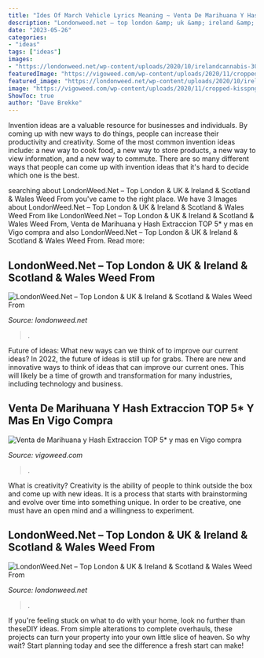 ```yaml
---
title: "Ides Of March Vehicle Lyrics Meaning ~ Venta De Marihuana Y Hash Extraccion Top 5* Y Mas En Vigo Compra"
description: "Londonweed.net – top london &amp; uk &amp; ireland &amp; scotland &amp; wales weed from"
date: "2023-05-26"
categories:
- "ideas"
tags: ["ideas"]
images:
- "https://londonweed.net/wp-content/uploads/2020/10/irelandcannabis-300x197.jpg"
featuredImage: "https://vigoweed.com/wp-content/uploads/2020/11/cropped-kisspng-kingdom-of-galicia-flag-of-galicia-galician-5af549addd2711.8863074115260246219059.jpg"
featured_image: "https://londonweed.net/wp-content/uploads/2020/10/irelandcannabis-300x197.jpg"
image: "https://vigoweed.com/wp-content/uploads/2020/11/cropped-kisspng-kingdom-of-galicia-flag-of-galicia-galician-5af549addd2711.8863074115260246219059.jpg"
ShowToc: true
author: "Dave Brekke"
---
```



Invention ideas are a valuable resource for businesses and individuals. By coming up with new ways to do things, people can increase their productivity and creativity. Some of the most common invention ideas include: a new way to cook food, a new way to store products, a new way to view information, and a new way to commute. There are so many different ways that people can come up with invention ideas that it's hard to decide which one is the best.

	

		
searching about LondonWeed.Net – Top London &amp; UK &amp; Ireland &amp; Scotland &amp; Wales Weed From you've came to the right place. We have 3 Images about LondonWeed.Net – Top London &amp; UK &amp; Ireland &amp; Scotland &amp; Wales Weed From like LondonWeed.Net – Top London &amp; UK &amp; Ireland &amp; Scotland &amp; Wales Weed From, Venta de Marihuana y Hash Extraccion TOP 5* y mas en Vigo compra and also LondonWeed.Net – Top London &amp; UK &amp; Ireland &amp; Scotland &amp; Wales Weed From. Read more:
		
    
## LondonWeed.Net – Top London &amp; UK &amp; Ireland &amp; Scotland &amp; Wales Weed From

<img loading=lazy src="http://comprarmarihuanamadrid.es/wp-content/uploads/2021/01/Diseno-sin-titulo-2021-01-25T143759.656.jpg" onerror="this.onerror=null;this.src='https://tse4.mm.bing.net/th?id=OIP.chNPBo69iMqZDV_GwHBWAgAAAA&amp;pid=15.1';" alt="LondonWeed.Net – Top London &amp; UK &amp; Ireland &amp; Scotland &amp; Wales Weed From">

_Source: londonweed.net_

>. 

	

Future of ideas: What new ways can we think of to improve our current ideas?
In 2022, the future of ideas is still up for grabs. There are new and innovative ways to think of ideas that can improve our current ones. This will likely be a time of growth and transformation for many industries, including technology and business.

    
## Venta De Marihuana Y Hash Extraccion TOP 5* Y Mas En Vigo Compra

<img loading=lazy src="https://vigoweed.com/wp-content/uploads/2020/11/cropped-kisspng-kingdom-of-galicia-flag-of-galicia-galician-5af549addd2711.8863074115260246219059.jpg" onerror="this.onerror=null;this.src='https://tse3.mm.bing.net/th?id=OIP.UvvytQHJIcvBHEqdz0Y0KwHaBt&amp;pid=15.1';" alt="Venta de Marihuana y Hash Extraccion TOP 5* y mas en Vigo compra">

_Source: vigoweed.com_

>. 

	

What is creativity?
Creativity is the ability of people to think outside the box and come up with new ideas. It is a process that starts with brainstorming and evolve over time into something unique. In order to be creative, one must have an open mind and a willingness to experiment.

    
## LondonWeed.Net – Top London &amp; UK &amp; Ireland &amp; Scotland &amp; Wales Weed From

<img loading=lazy src="https://londonweed.net/wp-content/uploads/2020/10/irelandcannabis-300x197.jpg" onerror="this.onerror=null;this.src='https://tse1.mm.bing.net/th?id=OIP.yK0HsEry_qYUFgmqdG_BzAAAAA&amp;pid=15.1';" alt="LondonWeed.Net – Top London &amp; UK &amp; Ireland &amp; Scotland &amp; Wales Weed From">

_Source: londonweed.net_

>. 

	

If you're feeling stuck on what to do with your home, look no further than theseDIY ideas. From simple alterations to complete overhauls, these projects can turn your property into your own little slice of heaven. So why wait? Start planning today and see the difference a fresh start can make!

